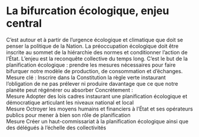 # La bifurcation écologique, enjeu central

<div class="admonition note">
C’est autour et à partir de l’urgence écologique et climatique que doit
se penser la politique de la Nation. La préoccupation écologique doit
être inscrite au sommet de la hiérarchie des normes et conditionner
l’action de l’État. L’enjeu est la reconquête collective du temps long.
C’est le but de la planification écologique : prendre les mesures
nécessaires pour faire bifurquer notre modèle de production, de
consommation et d’échanges.
</div>
Mesure clé : Inscrire dans la Constitution la règle verte instaurant
l’obligation de ne pas prélever ni produire davantage que ce que notre
planète peut régénérer ou absorber
Concrètement :
<div class="admonition">
Mesure
Adopter des lois cadres instaurant une planification écologique et
démocratique articulant les niveaux national et local
</div>
<div class="admonition">
Mesure
Octroyer les moyens humains et financiers à l’État et ses opérateurs
publics pour mener à bien son rôle de planification
</div>
<div class="admonition">
Mesure
Créer un haut-commissariat à la planification écologique ainsi que des
délégués à l’échelle des collectivités
</div>
